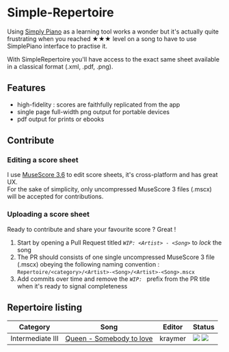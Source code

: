 # Simple-Repertoire

Using [Simply Piano](https://www.joytunes.com/simply-piano) as a learning tool works a wonder but it's actually quite frustrating when you reached ★★★ level on a song to have to use SimplePiano interface to practise it.

With SimpleRepertoire you'll have access to the exact same sheet available in a classical format (.xml, .pdf, .png).

## Features

- high-fidelity : scores are faithfully replicated from the app
- single page full-width png output for portable devices  
- pdf output for prints or ebooks

## Contribute

### Editing a score sheet

I use [MuseScore 3.6](https://musescore.org/en/3.6) to edit score sheets, it's cross-platform and has great UX.  
For the sake of simplicity, only uncompressed MuseScore 3 files (.mscx) will be accepted for contributions.

### Uploading a score sheet 

Ready to contribute and share your favourite score ? Great ! 

1. Start by opening a Pull Request titled _`WIP: <Artist> - <Song>`_ to _lock_ the song
1. The PR should consists of one single uncompressed MuseScore 3 file (.mscx) obeying the following naming convention : 
   `Repertoire/<category>/<Artist>-<Song>/<Artist>-<Song>.mscx`
1. Add commits over time and remove the _`WIP: `_ prefix from the PR title when it's ready to signal completeness

## Repertoire listing

| Category | Song | Editor | Status |
|  ---     | ---  | ---    | ---    |
| Intermediate III | [Queen - Somebody to love](https://github.com/Kraymer/SimpleRepertoire/tree/main/Repertoire/16-Intermediate_III/Queen-Somebody_to_love) | kraymer | ![](https://img.shields.io/badge/Sheet-need%20review-yellow.svg) ![](https://img.shields.io/badge/Fingering-Done-green.svg) |


